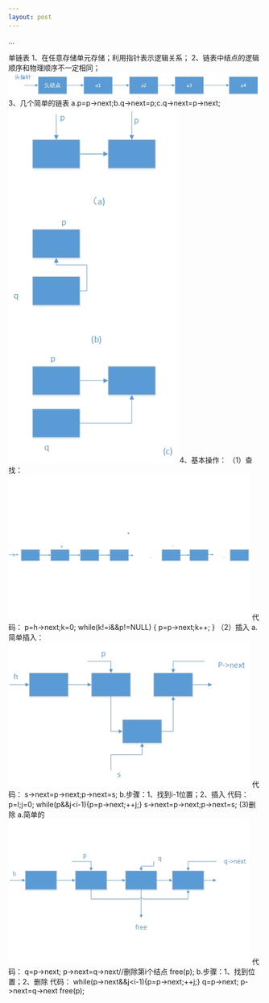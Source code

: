 ```yaml
---
layout: post
---
```

...

单链表
1、在任意存储单元存储；利用指针表示逻辑关系；
2、链表中结点的逻辑顺序和物理顺序不一定相同；
<img src="/images/绘图1.jpg" class="fit image">
3、几个简单的链表
a.p=p->next;b.q->next=p;c.q->next=p->next;
<img src="/images/绘图3.jpg" class="fit image">
4、基本操作：
（1）查找：
<img src="/images/绘图4.jpg" class="fit image">
代码：
p=h->next;k=0;
while(k!=i&&p!=NULL)
{
p=p->next;k++;
}
（2）插入
a.简单插入：
<img src="/images/绘图5.jpg" class="fit image">
代码：
s->next=p->next;p->next=s;
b.步骤：1、找到i-1位置；2、插入
代码：
p=l;j=0;
while(p&&j<i-1){p=p->next;++j;}
s->next=p->next;p->next=s;
(3)删除
a.简单的
<img src="/images/绘图6.jpg" class="fit image">
代码：
q=p->next;
p->next=q->next//删除第i个结点
free(p);
b.步骤：1、找到位置；2、删除
代码：
while(p->next&&j<i-1){p=p->next;++j;}
q=p->next;
p->next=q->next
free(p);
